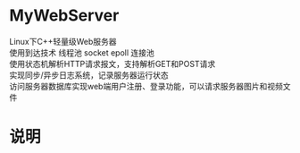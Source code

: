 # MyWebServer
Linux下C++轻量级Web服务器  
使用到达技术 线程池 socket epoll 连接池  
使用状态机解析HTTP请求报文，支持解析GET和POST请求  
实现同步/异步日志系统，记录服务器运行状态  
访问服务器数据库实现web端用户注册、登录功能，可以请求服务器图片和视频文件
# 说明


